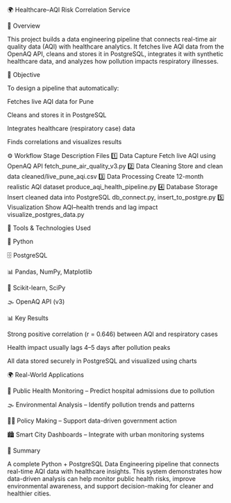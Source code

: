 🌍 Healthcare–AQI Risk Correlation Service

📘 Overview

This project builds a data engineering pipeline that connects real-time air quality data (AQI) with healthcare analytics.
It fetches live AQI data from the OpenAQ API, cleans and stores it in PostgreSQL, integrates it with synthetic healthcare data, and analyzes how pollution impacts respiratory illnesses.

🎯 Objective

To design a pipeline that automatically:

Fetches live AQI data for Pune

Cleans and stores it in PostgreSQL

Integrates healthcare (respiratory case) data

Finds correlations and visualizes results

⚙️ Workflow
Stage	Description	Files
1️⃣ Data Capture	Fetch live AQI using OpenAQ API	fetch_pune_air_quality_v3.py
2️⃣ Data Cleaning	Store and clean data	cleaned/live_pune_aqi.csv
3️⃣ Data Processing	Create 12-month realistic AQI dataset	produce_aqi_health_pipeline.py
4️⃣ Database Storage	Insert cleaned data into PostgreSQL	db_connect.py, insert_to_postgre.py
5️⃣ Visualization	Show AQI–health trends and lag impact	visualize_postgres_data.py

🧩 Tools & Technologies Used

🐍 Python

🗄️ PostgreSQL

📊 Pandas, NumPy, Matplotlib

🤖 Scikit-learn, SciPy

🌫️ OpenAQ API (v3)


📊 Key Results

Strong positive correlation (r = 0.646) between AQI and respiratory cases

Health impact usually lags 4–5 days after pollution peaks

All data stored securely in PostgreSQL and visualized using charts


🌍 Real-World Applications

🏥 Public Health Monitoring – Predict hospital admissions due to pollution

🌫️ Environmental Analysis – Identify pollution trends and patterns

🧑‍⚕️ Policy Making – Support data-driven government action

🏙️ Smart City Dashboards – Integrate with urban monitoring systems

🏁 Summary

A complete Python + PostgreSQL Data Engineering pipeline that connects real-time AQI data with healthcare insights.
This system demonstrates how data-driven analysis can help monitor public health risks, improve environmental awareness, and support decision-making for cleaner and healthier cities.
